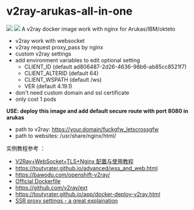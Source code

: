 # v2ray-arukas-all-in-one

![](https://img.shields.io/badge/language-Web-orange.svg)
![](https://img.shields.io/badge/platform-Docker-lightgrey.svg)
A v2ray docker image work with nginx for Arukas/IBM/okteto

- v2ray work with websocket
- v2ray request proxy_pass by nginx
- custom v2ray settings
- add environment variables to edit optional setting
  - CLIENT_ID (default ad806487-2d26-4636-98b6-ab85cc8521f7)
  - CLIENT_ALTERID (default 64)
  - CLIENT_WSPATH (default /ws)
  - VER (default 4.19.1)
- don't need custom domain and ssl certificate
- only cost 1 pods

**USE: deploy this image and add default secure route with port 8080 in arukas**

- path to v2ray: https://your.domain/fuckgfw_letscrossgfw
- path to websites: /usr/share/nginx/html/

实例教程参考 ：

- <a href="https://doubibackup.com/v2ray-ws-tls-nginx.html" target="_blank">V2Ray+WebSocket+TLS+Nginx 配置与使用教程</a>
- https://toutyrater.github.io/advanced/wss_and_web.html
- https://bawodu.com/openshift-v2ray/
- <a href="https://github.com/v2fly/docker">Official Dockerfile</a>
- https://github.com/v2ray/ext
- https://toutyrater.github.io/app/docker-deploy-v2ray.html
- <a href="https://vimcaw.github.io/blog/2018/03/12/Shadowsocks(R)%E8%AE%BE%E7%BD%AE%EF%BC%9A%E7%B3%BB%E7%BB%9F%E4%BB%A3%E7%90%86%E6%A8%A1%E5%BC%8F%E3%80%81PAC%E3%80%81%E4%BB%A3%E7%90%86%E8%A7%84%E5%88%99/">SSR proxy settings - a great explaination</a>
